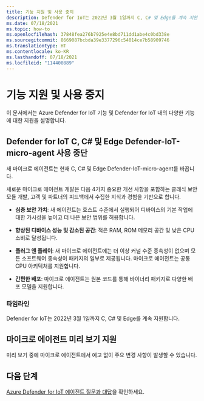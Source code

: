 ```yaml
---
title: 기능 지원 및 사용 중지
description: Defender for IoT는 2022년 3월 1일까지 C, C# 및 Edge를 계속 지원합니다.
ms.date: 07/18/2021
ms.topic: how-to
ms.openlocfilehash: 37848fea276b7925e4e8bd711dd1abe4c0bd338e
ms.sourcegitcommit: 8669087bcbda39e3377296c54014ce7b58909746
ms.translationtype: HT
ms.contentlocale: ko-KR
ms.lasthandoff: 07/18/2021
ms.locfileid: "114400889"
---
```

# <a name="feature-support-and-retirement"></a>기능 지원 및 사용 중지

이 문서에서는 Azure Defender for IoT 기능 및 Defender for IoT 내의 다양한 기능에 대한 지원을 설명합니다.

## <a name="defender-for-iot-c-c-and-edge-defender-iot-micro-agent-deprecation"></a>Defender for IoT C, C# 및 Edge Defender-IoT-micro-agent 사용 중단

새 마이크로 에이전트는 현재 C, C# 및 Edge Defender-IoT-micro-agent를 바꿉니다.  

새로운 마이크로 에이전트 개발은 다음 4가지 중요한 개선 사항을 포함하는 클래식 보안 모듈 개발, 고객 및 파트너의 피드백에서 수집한 지식과 경험을 기반으로 합니다.

- **심층 보안 가치**: 새 에이전트는 호스트 수준에서 실행되어 디바이스의 기본 작업에 대한 가시성을 높이고 더 나은 보안 범위를 허용합니다.

- **향상된 디바이스 성능 및 감소된 공간**: 적은 RAM, ROM 메모리 공간 및 낮은 CPU 소비로 달성됩니다.  

- **플러그 앤 플레이**: 새 마이크로 에이전트에는 더 이상 커널 수준 종속성이 없으며 모든 소프트웨어 종속성이 패키지의 일부로 제공됩니다. 마이크로 에이전트는 공통 CPU 아키텍처를 지원합니다.

- **간편한 배포**: 마이크로 에이전트는 원본 코드를 통해 바이너리 패키지로 다양한 배포 모델을 지원합니다. 

### <a name="timeline"></a>타임라인 

Defender for IoT는 2022년 3월 1일까지 C, C# 및 Edge를 계속 지원합니다. 

## <a name="micro-agent-preview-support"></a>마이크로 에이전트 미리 보기 지원

미리 보기 중에 마이크로 에이전트에서 예고 없이 주요 변경 사항이 발생할 수 있습니다.

## <a name="next-steps"></a>다음 단계

[Azure Defender for IoT 에이전트 질문과 대답](resources-agent-frequently-asked-questions.md)을 확인하세요.